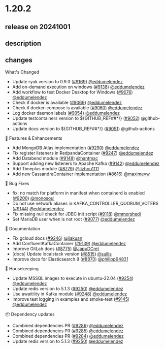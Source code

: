 # 1.20.2

## release on 20241001
## description
## changes
What's Changed

* Update ryuk version to 0.9.0 (<a class="issue-link js-issue-link" data-error-text="Failed to load title" data-id="2490355391" data-permission-text="Title is private" data-url="https://github.com/testcontainers/testcontainers-java/issues/9169" data-hovercard-type="pull_request" data-hovercard-url="/testcontainers/testcontainers-java/pull/9169/hovercard" href="https://github.com/testcontainers/testcontainers-java/pull/9169">#9169</a>) <a class="user-mention notranslate" data-hovercard-type="user" data-hovercard-url="/users/eddumelendez/hovercard" data-octo-click="hovercard-link-click" data-octo-dimensions="link_type:self" href="https://github.com/eddumelendez">@eddumelendez</a>
* Add on-demand execution on windows (<a class="issue-link js-issue-link" data-error-text="Failed to load title" data-id="2478890702" data-permission-text="Title is private" data-url="https://github.com/testcontainers/testcontainers-java/issues/9138" data-hovercard-type="pull_request" data-hovercard-url="/testcontainers/testcontainers-java/pull/9138/hovercard" href="https://github.com/testcontainers/testcontainers-java/pull/9138">#9138</a>) <a class="user-mention notranslate" data-hovercard-type="user" data-hovercard-url="/users/eddumelendez/hovercard" data-octo-click="hovercard-link-click" data-octo-dimensions="link_type:self" href="https://github.com/eddumelendez">@eddumelendez</a>
* Add workflow to test Docker Desktop for Windows (<a class="issue-link js-issue-link" data-error-text="Failed to load title" data-id="2461348708" data-permission-text="Title is private" data-url="https://github.com/testcontainers/testcontainers-java/issues/9076" data-hovercard-type="pull_request" data-hovercard-url="/testcontainers/testcontainers-java/pull/9076/hovercard" href="https://github.com/testcontainers/testcontainers-java/pull/9076">#9076</a>) <a class="user-mention notranslate" data-hovercard-type="user" data-hovercard-url="/users/eddumelendez/hovercard" data-octo-click="hovercard-link-click" data-octo-dimensions="link_type:self" href="https://github.com/eddumelendez">@eddumelendez</a>
* Check if docker is available (<a class="issue-link js-issue-link" data-error-text="Failed to load title" data-id="2451115325" data-permission-text="Title is private" data-url="https://github.com/testcontainers/testcontainers-java/issues/9069" data-hovercard-type="pull_request" data-hovercard-url="/testcontainers/testcontainers-java/pull/9069/hovercard" href="https://github.com/testcontainers/testcontainers-java/pull/9069">#9069</a>) <a class="user-mention notranslate" data-hovercard-type="user" data-hovercard-url="/users/eddumelendez/hovercard" data-octo-click="hovercard-link-click" data-octo-dimensions="link_type:self" href="https://github.com/eddumelendez">@eddumelendez</a>
* Check if docker-compose is available (<a class="issue-link js-issue-link" data-error-text="Failed to load title" data-id="2449308047" data-permission-text="Title is private" data-url="https://github.com/testcontainers/testcontainers-java/issues/9060" data-hovercard-type="pull_request" data-hovercard-url="/testcontainers/testcontainers-java/pull/9060/hovercard" href="https://github.com/testcontainers/testcontainers-java/pull/9060">#9060</a>) <a class="user-mention notranslate" data-hovercard-type="user" data-hovercard-url="/users/eddumelendez/hovercard" data-octo-click="hovercard-link-click" data-octo-dimensions="link_type:self" href="https://github.com/eddumelendez">@eddumelendez</a>
* Log docker daemon labels (<a class="issue-link js-issue-link" data-error-text="Failed to load title" data-id="2443495739" data-permission-text="Title is private" data-url="https://github.com/testcontainers/testcontainers-java/issues/9054" data-hovercard-type="pull_request" data-hovercard-url="/testcontainers/testcontainers-java/pull/9054/hovercard" href="https://github.com/testcontainers/testcontainers-java/pull/9054">#9054</a>) <a class="user-mention notranslate" data-hovercard-type="user" data-hovercard-url="/users/eddumelendez/hovercard" data-octo-click="hovercard-link-click" data-octo-dimensions="link_type:self" href="https://github.com/eddumelendez">@eddumelendez</a>
* Update testcontainers version to ${GITHUB_REF##*/} (<a class="issue-link js-issue-link" data-error-text="Failed to load title" data-id="2440303709" data-permission-text="Title is private" data-url="https://github.com/testcontainers/testcontainers-java/issues/9052" data-hovercard-type="pull_request" data-hovercard-url="/testcontainers/testcontainers-java/pull/9052/hovercard" href="https://github.com/testcontainers/testcontainers-java/pull/9052">#9052</a>) @github-actions
* Update docs version to ${GITHUB_REF##*/} (<a class="issue-link js-issue-link" data-error-text="Failed to load title" data-id="2440303618" data-permission-text="Title is private" data-url="https://github.com/testcontainers/testcontainers-java/issues/9051" data-hovercard-type="pull_request" data-hovercard-url="/testcontainers/testcontainers-java/pull/9051/hovercard" href="https://github.com/testcontainers/testcontainers-java/pull/9051">#9051</a>) @github-actions

🚀 Features & Enhancements

* Add MongoDB Atlas implementation (<a class="issue-link js-issue-link" data-error-text="Failed to load title" data-id="2557664350" data-permission-text="Title is private" data-url="https://github.com/testcontainers/testcontainers-java/issues/9290" data-hovercard-type="pull_request" data-hovercard-url="/testcontainers/testcontainers-java/pull/9290/hovercard" href="https://github.com/testcontainers/testcontainers-java/pull/9290">#9290</a>) <a class="user-mention notranslate" data-hovercard-type="user" data-hovercard-url="/users/eddumelendez/hovercard" data-octo-click="hovercard-link-click" data-octo-dimensions="link_type:self" href="https://github.com/eddumelendez">@eddumelendez</a>
* Fix register listeners in RedpandaContainer (<a class="issue-link js-issue-link" data-error-text="Failed to load title" data-id="2536734703" data-permission-text="Title is private" data-url="https://github.com/testcontainers/testcontainers-java/issues/9247" data-hovercard-type="pull_request" data-hovercard-url="/testcontainers/testcontainers-java/pull/9247/hovercard" href="https://github.com/testcontainers/testcontainers-java/pull/9247">#9247</a>) <a class="user-mention notranslate" data-hovercard-type="user" data-hovercard-url="/users/eddumelendez/hovercard" data-octo-click="hovercard-link-click" data-octo-dimensions="link_type:self" href="https://github.com/eddumelendez">@eddumelendez</a>
* Add Databend module (<a class="issue-link js-issue-link" data-error-text="Failed to load title" data-id="2486147473" data-permission-text="Title is private" data-url="https://github.com/testcontainers/testcontainers-java/issues/9148" data-hovercard-type="pull_request" data-hovercard-url="/testcontainers/testcontainers-java/pull/9148/hovercard" href="https://github.com/testcontainers/testcontainers-java/pull/9148">#9148</a>) <a class="user-mention notranslate" data-hovercard-type="user" data-hovercard-url="/users/hantmac/hovercard" data-octo-click="hovercard-link-click" data-octo-dimensions="link_type:self" href="https://github.com/hantmac">@hantmac</a>
* Support adding new listeners to Apache Kafka (<a class="issue-link js-issue-link" data-error-text="Failed to load title" data-id="2484064820" data-permission-text="Title is private" data-url="https://github.com/testcontainers/testcontainers-java/issues/9142" data-hovercard-type="pull_request" data-hovercard-url="/testcontainers/testcontainers-java/pull/9142/hovercard" href="https://github.com/testcontainers/testcontainers-java/pull/9142">#9142</a>) <a class="user-mention notranslate" data-hovercard-type="user" data-hovercard-url="/users/eddumelendez/hovercard" data-octo-click="hovercard-link-click" data-octo-dimensions="link_type:self" href="https://github.com/eddumelendez">@eddumelendez</a>
* Add Timeplus module (<a class="issue-link js-issue-link" data-error-text="Failed to load title" data-id="2352989921" data-permission-text="Title is private" data-url="https://github.com/testcontainers/testcontainers-java/issues/8779" data-hovercard-type="pull_request" data-hovercard-url="/testcontainers/testcontainers-java/pull/8779/hovercard" href="https://github.com/testcontainers/testcontainers-java/pull/8779">#8779</a>) <a class="user-mention notranslate" data-hovercard-type="user" data-hovercard-url="/users/lizhou1111/hovercard" data-octo-click="hovercard-link-click" data-octo-dimensions="link_type:self" href="https://github.com/lizhou1111">@lizhou1111</a>
* Add new CassandraContainer implementation (<a class="issue-link js-issue-link" data-error-text="Failed to load title" data-id="2291385927" data-permission-text="Title is private" data-url="https://github.com/testcontainers/testcontainers-java/issues/8616" data-hovercard-type="pull_request" data-hovercard-url="/testcontainers/testcontainers-java/pull/8616/hovercard" href="https://github.com/testcontainers/testcontainers-java/pull/8616">#8616</a>) <a class="user-mention notranslate" data-hovercard-type="user" data-hovercard-url="/users/maximevw/hovercard" data-octo-click="hovercard-link-click" data-octo-dimensions="link_type:self" href="https://github.com/maximevw">@maximevw</a>

🐛 Bug Fixes

* fix: no match for platform in manifest when containerd is enabled (<a class="issue-link js-issue-link" data-error-text="Failed to load title" data-id="2514144334" data-permission-text="Title is private" data-url="https://github.com/testcontainers/testcontainers-java/issues/9200" data-hovercard-type="pull_request" data-hovercard-url="/testcontainers/testcontainers-java/pull/9200/hovercard" href="https://github.com/testcontainers/testcontainers-java/pull/9200">#9200</a>) <a class="user-mention notranslate" data-hovercard-type="user" data-hovercard-url="/users/monosoul/hovercard" data-octo-click="hovercard-link-click" data-octo-dimensions="link_type:self" href="https://github.com/monosoul">@monosoul</a>
* Do not use network aliases in KAFKA_CONTROLLER_QUORUM_VOTERS (<a class="issue-link js-issue-link" data-error-text="Failed to load title" data-id="2484080810" data-permission-text="Title is private" data-url="https://github.com/testcontainers/testcontainers-java/issues/9144" data-hovercard-type="pull_request" data-hovercard-url="/testcontainers/testcontainers-java/pull/9144/hovercard" href="https://github.com/testcontainers/testcontainers-java/pull/9144">#9144</a>) <a class="user-mention notranslate" data-hovercard-type="user" data-hovercard-url="/users/eddumelendez/hovercard" data-octo-click="hovercard-link-click" data-octo-dimensions="link_type:self" href="https://github.com/eddumelendez">@eddumelendez</a>
* Fix missing null check for JDBC init script (<a class="issue-link js-issue-link" data-error-text="Failed to load title" data-id="2467641216" data-permission-text="Title is private" data-url="https://github.com/testcontainers/testcontainers-java/issues/9118" data-hovercard-type="pull_request" data-hovercard-url="/testcontainers/testcontainers-java/pull/9118/hovercard" href="https://github.com/testcontainers/testcontainers-java/pull/9118">#9118</a>) <a class="user-mention notranslate" data-hovercard-type="user" data-hovercard-url="/users/mmorshedi/hovercard" data-octo-click="hovercard-link-click" data-octo-dimensions="link_type:self" href="https://github.com/mmorshedi">@mmorshedi</a>
* Set MariaDB user when is not root (<a class="issue-link js-issue-link" data-error-text="Failed to load title" data-id="2461854090" data-permission-text="Title is private" data-url="https://github.com/testcontainers/testcontainers-java/issues/9077" data-hovercard-type="pull_request" data-hovercard-url="/testcontainers/testcontainers-java/pull/9077/hovercard" href="https://github.com/testcontainers/testcontainers-java/pull/9077">#9077</a>) <a class="user-mention notranslate" data-hovercard-type="user" data-hovercard-url="/users/eddumelendez/hovercard" data-octo-click="hovercard-link-click" data-octo-dimensions="link_type:self" href="https://github.com/eddumelendez">@eddumelendez</a>

📖 Documentation

* Fix gcloud docs (<a class="issue-link js-issue-link" data-error-text="Failed to load title" data-id="2536020497" data-permission-text="Title is private" data-url="https://github.com/testcontainers/testcontainers-java/issues/9246" data-hovercard-type="pull_request" data-hovercard-url="/testcontainers/testcontainers-java/pull/9246/hovercard" href="https://github.com/testcontainers/testcontainers-java/pull/9246">#9246</a>) <a class="user-mention notranslate" data-hovercard-type="user" data-hovercard-url="/users/jiakuan/hovercard" data-octo-click="hovercard-link-click" data-octo-dimensions="link_type:self" href="https://github.com/jiakuan">@jiakuan</a>
* Add ConfluentKafkaContainer (<a class="issue-link js-issue-link" data-error-text="Failed to load title" data-id="2479641237" data-permission-text="Title is private" data-url="https://github.com/testcontainers/testcontainers-java/issues/9139" data-hovercard-type="pull_request" data-hovercard-url="/testcontainers/testcontainers-java/pull/9139/hovercard" href="https://github.com/testcontainers/testcontainers-java/pull/9139">#9139</a>) <a class="user-mention notranslate" data-hovercard-type="user" data-hovercard-url="/users/eddumelendez/hovercard" data-octo-click="hovercard-link-click" data-octo-dimensions="link_type:self" href="https://github.com/eddumelendez">@eddumelendez</a>
* Improve GitLab docs (<a class="issue-link js-issue-link" data-error-text="Failed to load title" data-id="2348883247" data-permission-text="Title is private" data-url="https://github.com/testcontainers/testcontainers-java/issues/8775" data-hovercard-type="pull_request" data-hovercard-url="/testcontainers/testcontainers-java/pull/8775/hovercard" href="https://github.com/testcontainers/testcontainers-java/pull/8775">#8775</a>) <a class="user-mention notranslate" data-hovercard-type="user" data-hovercard-url="/users/JapuDCret/hovercard" data-octo-click="hovercard-link-click" data-octo-dimensions="link_type:self" href="https://github.com/JapuDCret">@JapuDCret</a>
* [docs] Update localstack version (<a class="issue-link js-issue-link" data-error-text="Failed to load title" data-id="2229834576" data-permission-text="Title is private" data-url="https://github.com/testcontainers/testcontainers-java/issues/8515" data-hovercard-type="pull_request" data-hovercard-url="/testcontainers/testcontainers-java/pull/8515/hovercard" href="https://github.com/testcontainers/testcontainers-java/pull/8515">#8515</a>) <a class="user-mention notranslate" data-hovercard-type="user" data-hovercard-url="/users/sullis/hovercard" data-octo-click="hovercard-link-click" data-octo-dimensions="link_type:self" href="https://github.com/sullis">@sullis</a>
* Improve docs for Elasticsearch 8 (<a class="issue-link js-issue-link" data-error-text="Failed to load title" data-id="2400753135" data-permission-text="Title is private" data-url="https://github.com/testcontainers/testcontainers-java/issues/8870" data-hovercard-type="pull_request" data-hovercard-url="/testcontainers/testcontainers-java/pull/8870/hovercard" href="https://github.com/testcontainers/testcontainers-java/pull/8870">#8870</a>) <a class="user-mention notranslate" data-hovercard-type="user" data-hovercard-url="/users/philipp94831/hovercard" data-octo-click="hovercard-link-click" data-octo-dimensions="link_type:self" href="https://github.com/philipp94831">@philipp94831</a>

🧹 Housekeeping

* Update MSSQL images to execute in ubuntu-22.04 (<a class="issue-link js-issue-link" data-error-text="Failed to load title" data-id="2537488226" data-permission-text="Title is private" data-url="https://github.com/testcontainers/testcontainers-java/issues/9254" data-hovercard-type="pull_request" data-hovercard-url="/testcontainers/testcontainers-java/pull/9254/hovercard" href="https://github.com/testcontainers/testcontainers-java/pull/9254">#9254</a>) <a class="user-mention notranslate" data-hovercard-type="user" data-hovercard-url="/users/eddumelendez/hovercard" data-octo-click="hovercard-link-click" data-octo-dimensions="link_type:self" href="https://github.com/eddumelendez">@eddumelendez</a>
* Update redis version to 5.1.3 (<a class="issue-link js-issue-link" data-error-text="Failed to load title" data-id="2536974294" data-permission-text="Title is private" data-url="https://github.com/testcontainers/testcontainers-java/issues/9250" data-hovercard-type="pull_request" data-hovercard-url="/testcontainers/testcontainers-java/pull/9250/hovercard" href="https://github.com/testcontainers/testcontainers-java/pull/9250">#9250</a>) <a class="user-mention notranslate" data-hovercard-type="user" data-hovercard-url="/users/eddumelendez/hovercard" data-octo-click="hovercard-link-click" data-octo-dimensions="link_type:self" href="https://github.com/eddumelendez">@eddumelendez</a>
* Use awaitility in Kafka module (<a class="issue-link js-issue-link" data-error-text="Failed to load title" data-id="2536792354" data-permission-text="Title is private" data-url="https://github.com/testcontainers/testcontainers-java/issues/9248" data-hovercard-type="pull_request" data-hovercard-url="/testcontainers/testcontainers-java/pull/9248/hovercard" href="https://github.com/testcontainers/testcontainers-java/pull/9248">#9248</a>) <a class="user-mention notranslate" data-hovercard-type="user" data-hovercard-url="/users/eddumelendez/hovercard" data-octo-click="hovercard-link-click" data-octo-dimensions="link_type:self" href="https://github.com/eddumelendez">@eddumelendez</a>
* Improve test logging in examples and smoke-test (<a class="issue-link js-issue-link" data-error-text="Failed to load title" data-id="2484083697" data-permission-text="Title is private" data-url="https://github.com/testcontainers/testcontainers-java/issues/9145" data-hovercard-type="pull_request" data-hovercard-url="/testcontainers/testcontainers-java/pull/9145/hovercard" href="https://github.com/testcontainers/testcontainers-java/pull/9145">#9145</a>) <a class="user-mention notranslate" data-hovercard-type="user" data-hovercard-url="/users/eddumelendez/hovercard" data-octo-click="hovercard-link-click" data-octo-dimensions="link_type:self" href="https://github.com/eddumelendez">@eddumelendez</a>

📦 Dependency updates

* Combined dependencies PR (<a class="issue-link js-issue-link" data-error-text="Failed to load title" data-id="2546339043" data-permission-text="Title is private" data-url="https://github.com/testcontainers/testcontainers-java/issues/9286" data-hovercard-type="pull_request" data-hovercard-url="/testcontainers/testcontainers-java/pull/9286/hovercard" href="https://github.com/testcontainers/testcontainers-java/pull/9286">#9286</a>) <a class="user-mention notranslate" data-hovercard-type="user" data-hovercard-url="/users/eddumelendez/hovercard" data-octo-click="hovercard-link-click" data-octo-dimensions="link_type:self" href="https://github.com/eddumelendez">@eddumelendez</a>
* Combined dependencies PR (<a class="issue-link js-issue-link" data-error-text="Failed to load title" data-id="2546137136" data-permission-text="Title is private" data-url="https://github.com/testcontainers/testcontainers-java/issues/9285" data-hovercard-type="pull_request" data-hovercard-url="/testcontainers/testcontainers-java/pull/9285/hovercard" href="https://github.com/testcontainers/testcontainers-java/pull/9285">#9285</a>) <a class="user-mention notranslate" data-hovercard-type="user" data-hovercard-url="/users/eddumelendez/hovercard" data-octo-click="hovercard-link-click" data-octo-dimensions="link_type:self" href="https://github.com/eddumelendez">@eddumelendez</a>
* Combined dependencies PR (<a class="issue-link js-issue-link" data-error-text="Failed to load title" data-id="2546060095" data-permission-text="Title is private" data-url="https://github.com/testcontainers/testcontainers-java/issues/9284" data-hovercard-type="pull_request" data-hovercard-url="/testcontainers/testcontainers-java/pull/9284/hovercard" href="https://github.com/testcontainers/testcontainers-java/pull/9284">#9284</a>) <a class="user-mention notranslate" data-hovercard-type="user" data-hovercard-url="/users/eddumelendez/hovercard" data-octo-click="hovercard-link-click" data-octo-dimensions="link_type:self" href="https://github.com/eddumelendez">@eddumelendez</a>
* Update redis version to 5.1.3 (<a class="issue-link js-issue-link" data-error-text="Failed to load title" data-id="2536974294" data-permission-text="Title is private" data-url="https://github.com/testcontainers/testcontainers-java/issues/9250" data-hovercard-type="pull_request" data-hovercard-url="/testcontainers/testcontainers-java/pull/9250/hovercard" href="https://github.com/testcontainers/testcontainers-java/pull/9250">#9250</a>) <a class="user-mention notranslate" data-hovercard-type="user" data-hovercard-url="/users/eddumelendez/hovercard" data-octo-click="hovercard-link-click" data-octo-dimensions="link_type:self" href="https://github.com/eddumelendez">@eddumelendez</a>

